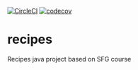 [![CircleCI](https://circleci.com/gh/k-szulc/recipes/tree/main.svg?style=svg)](https://circleci.com/gh/k-szulc/recipes/tree/main)
[![codecov](https://codecov.io/gh/k-szulc/recipes/branch/main/graph/badge.svg?token=MJ0QJCKNCS)](https://codecov.io/gh/k-szulc/recipes)
# recipes
Recipes java project based on SFG course